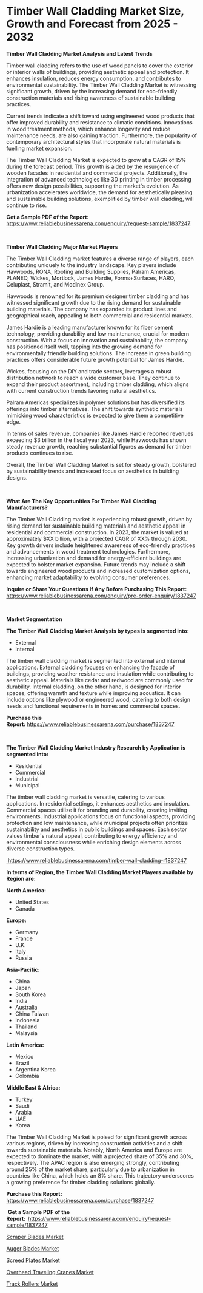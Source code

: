 <p><h1>Timber Wall Cladding Market Size, Growth and Forecast from 2025 - 2032</h1></p><p><strong>Timber Wall Cladding Market Analysis and Latest Trends</strong></p>
<p><p>Timber wall cladding refers to the use of wood panels to cover the exterior or interior walls of buildings, providing aesthetic appeal and protection. It enhances insulation, reduces energy consumption, and contributes to environmental sustainability. The Timber Wall Cladding Market is witnessing significant growth, driven by the increasing demand for eco-friendly construction materials and rising awareness of sustainable building practices.</p><p>Current trends indicate a shift toward using engineered wood products that offer improved durability and resistance to climatic conditions. Innovations in wood treatment methods, which enhance longevity and reduce maintenance needs, are also gaining traction. Furthermore, the popularity of contemporary architectural styles that incorporate natural materials is fuelling market expansion.</p><p>The Timber Wall Cladding Market is expected to grow at a CAGR of 15% during the forecast period. This growth is aided by the resurgence of wooden facades in residential and commercial projects. Additionally, the integration of advanced technologies like 3D printing in timber processing offers new design possibilities, supporting the market's evolution. As urbanization accelerates worldwide, the demand for aesthetically pleasing and sustainable building solutions, exemplified by timber wall cladding, will continue to rise.</p></p>
<p><strong>Get a Sample PDF of the Report:&nbsp;</strong> <a href="https://www.reliablebusinessarena.com/enquiry/request-sample/1837247?utm_campaign=2136&utm_medium=2&utm_source=Github&utm_content=ia&utm_term=11042025&utm_id=timber-wall-cladding">https://www.reliablebusinessarena.com/enquiry/request-sample/1837247</a></p>
<p>&nbsp;</p>
<p><strong>Timber Wall Cladding Major Market Players</strong></p>
<p><p>The Timber Wall Cladding market features a diverse range of players, each contributing uniquely to the industry landscape. Key players include Havwoods, RONA, Roofing and Building Supplies, Palram Americas, PLANEO, Wickes, Mortlock, James Hardie, Forms+Surfaces, HARO, Celuplast, Stramit, and Modinex Group.</p><p>Havwoods is renowned for its premium designer timber cladding and has witnessed significant growth due to the rising demand for sustainable building materials. The company has expanded its product lines and geographical reach, appealing to both commercial and residential markets. </p><p>James Hardie is a leading manufacturer known for its fiber cement technology, providing durability and low maintenance, crucial for modern construction. With a focus on innovation and sustainability, the company has positioned itself well, tapping into the growing demand for environmentally friendly building solutions. The increase in green building practices offers considerable future growth potential for James Hardie.</p><p>Wickes, focusing on the DIY and trade sectors, leverages a robust distribution network to reach a wide customer base. They continue to expand their product assortment, including timber cladding, which aligns with current construction trends favoring natural aesthetics.</p><p>Palram Americas specializes in polymer solutions but has diversified its offerings into timber alternatives. The shift towards synthetic materials mimicking wood characteristics is expected to give them a competitive edge.</p><p>In terms of sales revenue, companies like James Hardie reported revenues exceeding $3 billion in the fiscal year 2023, while Havwoods has shown steady revenue growth, reaching substantial figures as demand for timber products continues to rise.</p><p>Overall, the Timber Wall Cladding Market is set for steady growth, bolstered by sustainability trends and increased focus on aesthetics in building designs.</p></p>
<p>&nbsp;</p>
<p><strong>What Are The Key Opportunities For Timber Wall Cladding Manufacturers?</strong></p>
<p><p>The Timber Wall Cladding market is experiencing robust growth, driven by rising demand for sustainable building materials and aesthetic appeal in residential and commercial construction. In 2023, the market is valued at approximately $XX billion, with a projected CAGR of XX% through 2030. Key growth drivers include heightened awareness of eco-friendly practices and advancements in wood treatment technologies. Furthermore, increasing urbanization and demand for energy-efficient buildings are expected to bolster market expansion. Future trends may include a shift towards engineered wood products and increased customization options, enhancing market adaptability to evolving consumer preferences.</p></p>
<p><strong>Inquire or Share Your Questions If Any Before Purchasing This Report:</strong> <a href="https://www.reliablebusinessarena.com/enquiry/pre-order-enquiry/1837247?utm_campaign=2136&utm_medium=2&utm_source=Github&utm_content=ia&utm_term=11042025&utm_id=timber-wall-cladding">https://www.reliablebusinessarena.com/enquiry/pre-order-enquiry/1837247</a></p>
<p>&nbsp;</p>
<p><strong>Market Segmentation</strong></p>
<p><strong>The Timber Wall Cladding Market Analysis by types is segmented into:</strong></p>
<p><ul><li>External</li><li>Internal</li></ul></p>
<p><p>The timber wall cladding market is segmented into external and internal applications. External cladding focuses on enhancing the facade of buildings, providing weather resistance and insulation while contributing to aesthetic appeal. Materials like cedar and redwood are commonly used for durability. Internal cladding, on the other hand, is designed for interior spaces, offering warmth and texture while improving acoustics. It can include options like plywood or engineered wood, catering to both design needs and functional requirements in homes and commercial spaces.</p></p>
<p><strong>Purchase this Report:&nbsp;</strong><a href="https://www.reliablebusinessarena.com/purchase/1837247?utm_campaign=2136&utm_medium=2&utm_source=Github&utm_content=ia&utm_term=11042025&utm_id=timber-wall-cladding">https://www.reliablebusinessarena.com/purchase/1837247</a></p>
<p>&nbsp;</p>
<p><strong>The Timber Wall Cladding Market Industry Research by Application is segmented into:</strong></p>
<p><ul><li>Residential</li><li>Commercial</li><li>Industrial</li><li>Municipal</li></ul></p>
<p><p>The timber wall cladding market is versatile, catering to various applications. In residential settings, it enhances aesthetics and insulation. Commercial spaces utilize it for branding and durability, creating inviting environments. Industrial applications focus on functional aspects, providing protection and low maintenance, while municipal projects often prioritize sustainability and aesthetics in public buildings and spaces. Each sector values timber's natural appeal, contributing to energy efficiency and environmental consciousness while enriching design elements across diverse construction types.</p></p>
<p><a href="https://www.reliablebusinessarena.com/timber-wall-cladding-r1837247?utm_campaign=2136&utm_medium=2&utm_source=Github&utm_content=ia&utm_term=11042025&utm_id=timber-wall-cladding">&nbsp;https://www.reliablebusinessarena.com/timber-wall-cladding-r1837247</a></p>
<p><strong>In terms of Region, the Timber Wall Cladding Market Players available by Region are:</strong></p>
<p>
    <p> <strong> North America: </strong>
        <ul>
            <li>United States</li>
            <li>Canada</li>
        </ul>
        </p> 
    <p> <strong> Europe: </strong>
        <ul>
            <li>Germany</li>
            <li>France</li>
            <li>U.K.</li>
            <li>Italy</li>
            <li>Russia</li>
        </ul>
        </p> 
    <p> <strong> Asia-Pacific: </strong>
        <ul>
            <li>China</li>
            <li>Japan</li>
            <li>South Korea</li>
            <li>India</li>
            <li>Australia</li>
            <li>China Taiwan</li>
            <li>Indonesia</li>
            <li>Thailand</li>
            <li>Malaysia</li>
        </ul>
        </p> 
    <p> <strong> Latin America: </strong>
        <ul>
            <li>Mexico</li>
            <li>Brazil</li>
            <li>Argentina Korea</li>
            <li>Colombia</li>
        </ul>
        </p> 
    <p> <strong> Middle East & Africa: </strong>
        <ul>
            <li>Turkey</li>
            <li>Saudi</li>
            <li>Arabia</li>
            <li>UAE</li>
            <li>Korea</li>
        </ul>
    </p>
    </p>
<p><p>The Timber Wall Cladding Market is poised for significant growth across various regions, driven by increasing construction activities and a shift towards sustainable materials. Notably, North America and Europe are expected to dominate the market, with a projected share of 35% and 30%, respectively. The APAC region is also emerging strongly, contributing around 25% of the market share, particularly due to urbanization in countries like China, which holds an 8% share. This trajectory underscores a growing preference for timber cladding solutions globally.</p></p>
<p><strong>Purchase this Report: </strong><a href="https://www.reliablebusinessarena.com/purchase/1837247?utm_campaign=2136&utm_medium=2&utm_source=Github&utm_content=ia&utm_term=11042025&utm_id=timber-wall-cladding">https://www.reliablebusinessarena.com/purchase/1837247</a></p>
<p>&nbsp;<strong>Get a Sample PDF of the Report:&nbsp;&nbsp;</strong><a href="https://www.reliablebusinessarena.com/enquiry/request-sample/1837247?utm_campaign=2136&utm_medium=2&utm_source=Github&utm_content=ia&utm_term=11042025&utm_id=timber-wall-cladding">https://www.reliablebusinessarena.com/enquiry/request-sample/1837247</a></p>
<p><strong></strong></p>
<p><p><a href="https://github.com/perbetpereir/Market-Research-Report-List-1/blob/main/scraper-blades-market.md?utm_campaign=2136&utm_medium=2&utm_source=Github&utm_content=ia&utm_term=11042025&utm_id=timber-wall-cladding">Scraper Blades Market</a></p><p><a href="https://github.com/sitarzerpa3d/Market-Research-Report-List-1/blob/main/auger-blades-market.md?utm_campaign=2136&utm_medium=2&utm_source=Github&utm_content=ia&utm_term=11042025&utm_id=timber-wall-cladding">Auger Blades Market</a></p><p><a href="https://github.com/kevoncesya4j/Market-Research-Report-List-1/blob/main/screed-plates-market.md?utm_campaign=2136&utm_medium=2&utm_source=Github&utm_content=ia&utm_term=11042025&utm_id=timber-wall-cladding">Screed Plates Market</a></p><p><a href="https://github.com/pelegeazlie5/Market-Research-Report-List-1/blob/main/overhead-traveling-cranes-market.md?utm_campaign=2136&utm_medium=2&utm_source=Github&utm_content=ia&utm_term=11042025&utm_id=timber-wall-cladding">Overhead Traveling Cranes Market</a></p><p><a href="https://github.com/ziringebrur1/Market-Research-Report-List-1/blob/main/track-rollers-market.md?utm_campaign=2136&utm_medium=2&utm_source=Github&utm_content=ia&utm_term=11042025&utm_id=timber-wall-cladding">Track Rollers Market</a></p></p>